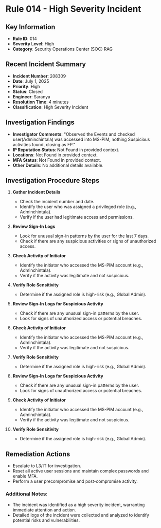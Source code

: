 # Rule 014 - High Severity Incident

## Key Information
- **Rule ID**: 014
- **Severity Level**: High
- **Category**: Security Operations Center (SOC) RAG

## Recent Incident Summary
- **Incident Number**: 208309
- **Date**: July 1, 2025
- **Priority**: High
- **Status**: Closed
- **Engineer**: Saranya
- **Resolution Time**: 4 minutes
- **Classification**: High Severity Incident

## Investigation Findings
- **Investigator Comments**: "Observed the Events and checked user(Adminchintala) was accessed into MS-PIM, nothing Suspicious activities found, closing as FP."
- **IP Reputation Status**: Not Found in provided context.
- **Locations**: Not Found in provided context.
- **MFA Status**: Not Found in provided context.
- **Other Details**: No additional details available.

## Investigation Procedure Steps
1. **Gather Incident Details**
   - Check the incident number and date.
   - Identify the user who was assigned a privileged role (e.g., Adminchintala).
   - Verify if the user had legitimate access and permissions.

2. **Review Sign-In Logs**
   - Look for unusual sign-in patterns by the user for the last 7 days.
   - Check if there are any suspicious activities or signs of unauthorized access.

3. **Check Activity of Initiator**
   - Identify the initiator who accessed the MS-PIM account (e.g., Adminchintala).
   - Verify if the activity was legitimate and not suspicious.

4. **Verify Role Sensitivity**
   - Determine if the assigned role is high-risk (e.g., Global Admin).

5. **Review Sign-In Logs for Suspicious Activity**
   - Check if there are any unusual sign-in patterns by the user.
   - Look for signs of unauthorized access or potential breaches.

6. **Check Activity of Initiator**
   - Identify the initiator who accessed the MS-PIM account (e.g., Adminchintala).
   - Verify if the activity was legitimate and not suspicious.

7. **Verify Role Sensitivity**
   - Determine if the assigned role is high-risk (e.g., Global Admin).

8. **Review Sign-In Logs for Suspicious Activity**
   - Check if there are any unusual sign-in patterns by the user.
   - Look for signs of unauthorized access or potential breaches.

9. **Check Activity of Initiator**
   - Identify the initiator who accessed the MS-PIM account (e.g., Adminchintala).
   - Verify if the activity was legitimate and not suspicious.

10. **Verify Role Sensitivity**
    - Determine if the assigned role is high-risk (e.g., Global Admin).

## Remediation Actions
- Escalate to L3/IT for investigation.
- Reset all active user sessions and maintain complex passwords and enable MFA.
- Perform a user precompromise and post-compromise activity.

### Additional Notes:
- The incident was identified as a high severity incident, warranting immediate attention and action.
- Detailed logs of the incident were collected and analyzed to identify potential risks and vulnerabilities.